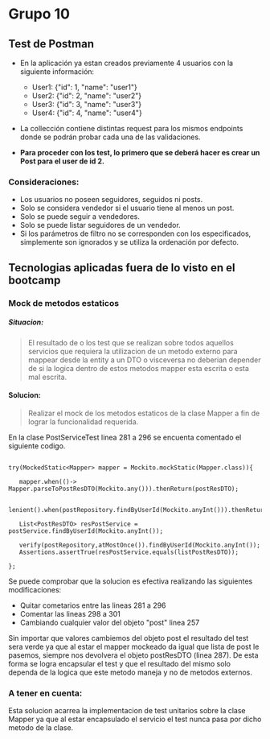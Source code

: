 # Grupo 10

## Test de Postman

- En la aplicación ya estan creados previamente 4 usuarios con la siguiente información:
  - User1: {"id": 1, "name": "user1"}
  - User2: {"id": 2, "name": "user2"}
  - User3: {"id": 3, "name": "user3"}
  - User4: {"id": 4, "name": "user4"}

- La collección contiene distintas request para los mismos endpoints donde se podrán probar cada una de las validaciones.
- **Para proceder con los test, lo primero que se deberá hacer es crear un Post para el user de id 2.**

### Consideraciones:

- Los usuarios no poseen seguidores, seguidos ni posts.
- Solo se considera vendedor si el usuario tiene al menos un post.
- Solo se puede seguir a vendedores.
- Solo se puede listar seguidores de un vendedor.
- Si los parámetros de filtro no se corresponden con los especificados, simplemente son ignorados y se utiliza la ordenación por defecto.

## Tecnologias aplicadas fuera de lo visto en el bootcamp

### Mock de metodos estaticos

##### Situacion:

> El resultado de o los test que se realizan sobre todos aquellos servicios que requiera la utilizacion de un metodo externo para mappear desde la entity a un DTO o visceversa no deberian depender de si la logica dentro de estos metodos mapper esta escrita o esta mal escrita.

#### Solucion:

> Realizar el mock de los metodos estaticos de la clase Mapper a fin de lograr la funcionalidad requerida.

En la clase PostServiceTest linea 281 a 296 se encuenta comentado el siguiente codigo.

``````

try(MockedStatic<Mapper> mapper = Mockito.mockStatic(Mapper.class)){

   mapper.when(()-> Mapper.parseToPostResDTO(Mockito.any())).thenReturn(postResDTO);

   lenient().when(postRepository.findByUserId(Mockito.anyInt())).thenReturn(listPost);

   List<PostResDTO> resPostService =  postService.findByUserId(Mockito.anyInt());

   verify(postRepository,atMostOnce()).findByUserId(Mockito.anyInt());
   Assertions.assertTrue(resPostService.equals(listPostResDTO));

};
````````
Se puede comprobar que la solucion es efectiva realizando las siguientes modificaciones:

   - Quitar cometarios entre las lineas 281 a 296
   - Comentar las lineas 298 a 301
   - Cambiando cualquier valor del objeto "post" linea 257

Sin importar que valores cambiemos del objeto post el resultado del test sera verde ya que al estar el mapper mockeado da igual que lista de post le pasemos, siempre nos devolvera el objeto postResDTO (linea 287). De esta forma se logra encapsular el test y que el resultado del mismo solo dependa de la logica que este metodo maneja y no de metodos externos.

### A tener en cuenta:

Esta solucion acarrea la implementacion de test unitarios sobre la clase Mapper ya que al estar encapsulado el servicio el test nunca pasa por dicho metodo de la clase.


